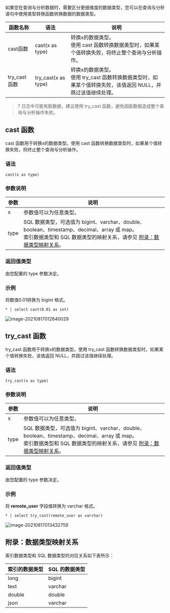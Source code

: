 如果您在查询与分析数据时，需要区分更细维度的数据类型，您可以在查询与分析语句中使用类型转换函数转换数据的数据类型。

| 函数名称     | 语法                | 说明                                                         |
| ------------ | ------------------- | ------------------------------------------------------------ |
| cast函数     | cast(x as type)     | 转换x的数据类型。</br>使用 cast 函数转换数据类型时，如果某个值转换失败，将终止整个查询与分析操作。 |
| try_cast函数 | try_cast(x as type) | 转换x的数据类型。</br>使用 try_cast 函数转换数据类型时，如果某个值转换失败，该值返回 NULL，并跳过该值继续处理。 |

>? 日志中可能有脏数据，建议使用 try_cast 函数，避免因脏数据造成整个查询与分析操作失败。
>

## cast 函数

cast 函数用于转换x的数据类型。使用 cast 函数转换数据类型时，如果某个值转换失败，将终止整个查询与分析操作。

### 语法

```
cast(x as type)
```

### 参数说明

| 参数 | 说明                                                         |
| ---- | ------------------------------------------------------------ |
| x    | 参数值可以为任意类型。                                       |
| type | SQL 数据类型，可选值为 bigint、varchar、double、boolean、timestamp、decimal、array 或 map。</br>索引数据类型和 SQL 数据类型的映射关系，请参见 [附录：数据类型映射关系](#DataTypeMapping)。 |

### 返回值类型

由您配置的 type 参数决定。

### 示例

将数值0.01转换为 bigint 格式。

```
* | select cast(0.01 as int)
```

![image-20210817012640029](https://main.qcloudimg.com/raw/89c5c8e3be33bcf98ef710dbfaa8f168.png)

## try_cast 函数

try_cast 函数用于转换x的数据类型。使用 try_cast 函数转换数据类型时，如果某个值转换失败，该值返回 NULL，并跳过该值继续处理。

### 语法

```
try_cast(x as type)
```

### 参数说明

| 参数 | 说明                                                         |
| ---- | ------------------------------------------------------------ |
| x    | 参数值可以为任意类型。                                       |
| type | SQL 数据类型，可选值为 bigint、varchar、double、boolean、timestamp、decimal、array 或 map。</br>索引数据类型和 SQL 数据类型的映射关系，请参见 [附录：数据类型映射关系](#DataTypeMapping)。 |

### 返回值类型

由您配置的 type 参数决定。

### 示例

将 **remote_user** 字段值转换为 varchar 格式。

```
* | select try_cast(remote_user as varchar)
```

![image-20210817013432759](https://main.qcloudimg.com/raw/8e1999da4ec2bad38ba174e68098e752.png)


<span id="DataTypeMapping"></span>
## 附录：数据类型映射关系 

索引数据类型和 SQL 数据类型的对应关系如下表所示：

| 索引的数据类型 | SQL 的数据类型 |
| -------------- | ------------- |
| long           | bigint        |
| text           | varchar       |
| double         | double        |
| json           | varchar       |

